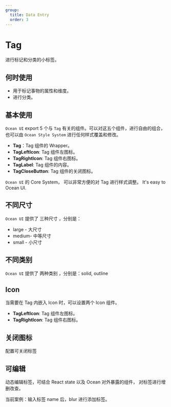 ```yaml
---
group:
  title: Data Entry
  order: 3
---
```


# Tag

进行标记和分类的小标签。

## 何时使用

- 用于标记事物的属性和维度。
- 进行分类。

## 基本使用

`Ocean UI` export 5 个与 `Tag` 有关的组件。可以对这五个组件，进行自由的组合，也可以由 `Ocean Style System` 进行任何样式覆盖和修改。

- **Tag**：Tag 组件的 Wrapper。
- **TagLeftIcon**: Tag 组件左图标。
- **TagRightIcon**: Tag 组件右图标。
- **TagLabel**: Tag 组件的内容。
- **TagCloseButton**: Tag 组件的关闭图标。

`Ocean UI` 的 Core System， 可以非常方便的对 Tag 进行样式调整。 It's easy to Ocean UI.

<code src="./document/basic.tsx"></code>

## 不同尺寸

`Ocean UI` 提供了 三种尺寸 ，分别是：

- large - 大尺寸
- medium- 中等尺寸
- small - 小尺寸

<code src="./document/size.tsx"></code>

## 不同类别

`Ocean UI` 提供了 两种类别 ，分别是：solid, outline
<code src="./document/type.tsx"></code>

## Icon

当需要在 Tag 内嵌入 Icon 时，可以设置两个 Icon 组件。

- **TagLeftIcon**: Tag 组件左图标。
- **TagRightIcon**: Tag 组件右图标。

<code src="./document/icon.tsx"></code>

## 关闭图标

配置可关闭标签

<code src="./document/close.tsx"></code>

## 可编辑

动态编辑标签，可结合 React state 以及 Ocean 对外暴露的组件， 对标签进行增删改查。

当前案例：输入标签 name 后，blur 进行添加标签。

<code src="./document/edit.tsx"></code>
